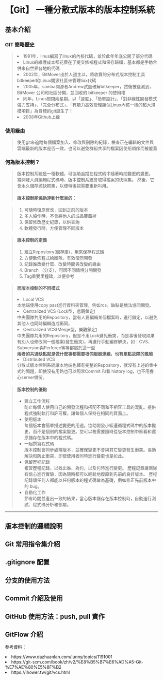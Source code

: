 <!--
 * @Author: your name
 * @Date: 2022-02-14 14:37:21
 * @LastEditTime: 2022-02-14 16:06:56
 * @LastEditors: Please set LastEditors
 * @Description: 打开koroFileHeader查看配置 进行设置: https://github.com/OBKoro1/koro1FileHeader/wiki/%E9%85%8D%E7%BD%AE
 * @FilePath: \GIT\git介紹.md
-->
# 【Git】 一種分散式版本的版本控制系統　 

## 基本介紹 

### GIT 簡略歷史
><li> 1991年，linus編寫了linux的內核代碼，並於此年年底公開了部分代碼
><li> Linux的維護成本都花費在了提交修補程式和保存歸檔，基本都是手動合併來自世界各地的代碼
><li>2002年，BitMover出於人道主以，將收費的分布式版本控制工具bitkeeper給Linux開源社區來管理liux代碼
><li>2005年，samba開源者Andrew試圖破解bitkeeper，然後被監測到，BitMover 公司和社區分開，並回收的 bitkeeper 的使用權
><li>同年，Linus關閉兩星期，以「速度」、「簡單設計」、「對非線性開發模式強力支持」、「完全分布式」、「有能力高效管理類似Linux內核一樣的超大規模項目」為目標的git誕生了！
><li>2008年Github上線

### 使用緣由
> 使用git來追蹤每個檔案加入、修改與刪除的紀錄，檢查正在編輯的文件與雲端最新的版本是否一致，也可以避免群組共享的檔案因使用順序而被覆蓋

### 何為版本控制？
>版本控制系統是一種軟體，可協助追蹤在程式碼中隨著時間變更的變更。 當開發人員編輯程式碼時，版本控制系統會取得檔案的快照集。 然後，它會永久儲存該快照集，以便稍後視需要重新叫用。
> #### 版本控制能協助達到什麼目的：

> 1. 可隨時復原修改，回到之前的版本
> 2. 多人協作時，不會將他人的成品覆蓋掉
> 3. 保留修改歷史紀錄，以供查詢
> 4. 軟體發行時，方便管理不同版本 

> #### 版本控制的定義
> 1. 建立Repository(儲存庫)，用來保存程式碼
> 2. 方便散佈程式給團隊，有效偕同開發
> 3. 記錄誰改變什麼、改變時間與改變的緣由
> 4. Branch （分支），可因不同情境分開開發
> 5. Tag重要里程碑，以便參考

> #### 而版本控制的不同模式
> <li> Local VCS
>    <br> 本地端使用copy past進行資料夾管理，例如rcs。缺點是無法協同開發。
> <li> Centralized VCS (Lock型，悲觀鎖定) 
> <br>中央團隊共用的Repository，當有人要編輯某個檔案時，進行鎖定，以避免其他人也同時編輯造成衝同。
> <li>Centralized VCS(Merge型，樂觀鎖定) 
> <br>中央團隊共用的Repository，但是不用Lock避免衝突，而是事後發現如果有別人也修改同一個檔案(發生衝突)，再進行手動編修解決，如：CVS、Subversion與Perforce等等都屬於這一型
><br> <b>兩者的共通缺點就是做什麼事都需要根伺服器連線，也有單點故障的風險</b>
><li> Distributed VCS 
> <br>分散式版本控制系統讓本地端也擁有完整的Repository，就沒有上述的集中式的問題，即使沒有用路也可以照常Commit 和看 history log，也不用擔心server備份。

> #### 版本控制的優點
> * 建立工作流程
><br>防止每個人使用自己的開發流程和搭配不同和不相容工具的混亂。提供程式強制執行和許可權，讓每個人保持在相同的頁面上。
> * 使用版本
> <br> 每個版本會簡單描述變更的用途，協助開發小組遵循程式碼中的版本變更，而不是個別的檔案變更。您可以視需要隨時從版本控制中察看和還原儲存在版本中的程式碼。
> * 一起撰寫程式碼
> <br> 版本控制會同步處理版本，並確保變更不會與其它變更發生衝突。協助解決和防止衝突，即使使用者同時進行變更也是如此。
> * 保留歷程記錄
> <br>複習歷程記錄，以找出誰、為何，以及何時進行變更。 歷程記錄讓團隊有信心進行實驗，因為隨時都可以輕鬆地復原到先前的良好版本。 歷程記錄讓任何人都能以任何版本的程式碼做為基礎，例如修正先前版本中的 bug。
> * 自動化工作
><br>節省時間並產出一致的結果，當心版本儲存在版本控制時，自動進行測試、程式碼分析和部屬。

<hr>


## 版本控制的邏輯說明



## Git 常用指令集介紹

## .gitignore 配置
    
    
## 分支的使用方法
    
## Commit 介紹及使用
    
## GitHub 使用方法：push, pull 實作
    
## GitFlow 介紹


參考資料：
<li>https://www.dazhuanlan.com/lunny/topics/1191001
<li> https://git-scm.com/book/zh/v2/%E8%B5%B7%E6%AD%A5-Git-%E7%AE%80%E5%8F%B2
<li> https://ihower.tw/git/vcs.html
